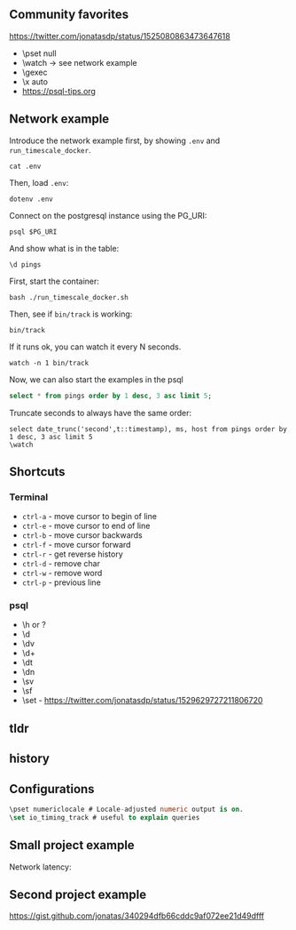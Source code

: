 ## Community favorites

https://twitter.com/jonatasdp/status/1525080863473647618

* \pset null
* \watch -> see network example
* \gexec
* \x auto
* https://psql-tips.org


## Network example

Introduce the network example first, by showing `.env` and `run_timescale_docker`.

```
cat .env
```

Then, load `.env`:

```
dotenv .env
```

Connect on the postgresql instance using the PG_URI:

```
psql $PG_URI
```

And show what is in the table:

```
\d pings
```

First, start the container:

```
bash ./run_timescale_docker.sh
```

Then, see if `bin/track` is working:


```
bin/track
```

If it runs ok, you can watch it every N seconds.

```
watch -n 1 bin/track
```

Now, we can also start the examples in the psql

```sql
select * from pings order by 1 desc, 3 asc limit 5;
```

Truncate seconds to always have the same order:

```
select date_trunc('second',t::timestamp), ms, host from pings order by 1 desc, 3 asc limit 5
\watch
```


## Shortcuts

### Terminal

* `ctrl-a` - move cursor to begin of line
* `ctrl-e` - move cursor to end of line
* `ctrl-b` - move cursor backwards
* `ctrl-f` - move cursor  forward
* `ctrl-r` - get reverse history
* `ctrl-d` - remove char
* `ctrl-w` - remove word
* `ctrl-p` - previous line

### psql

* \h or \?
* \d
* \dv
* \d+
* \dt
* \dn
* \sv
* \sf
* \set - https://twitter.com/jonatasdp/status/1529629727211806720

## tldr

## history

## Configurations
```sql
\pset numericlocale # Locale-adjusted numeric output is on.
\set io_timing_track # useful to explain queries
```

## Small project example

Network latency:


## Second project example

https://gist.github.com/jonatas/340294dfb66cddc9af072ee21d49dfff
